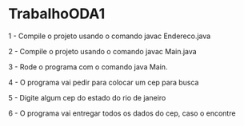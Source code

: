 # TrabalhoODA1

1 - Compile o projeto usando o comando javac Endereco.java

2 - Compile o projeto usando o comando javac Main.java

3 - Rode o programa com o comando java Main.

4 - O programa vai pedir para colocar um cep para busca

5 - Digite algum cep do estado do rio de janeiro

6 - O programa vai entregar todos os dados do cep, caso o encontre
